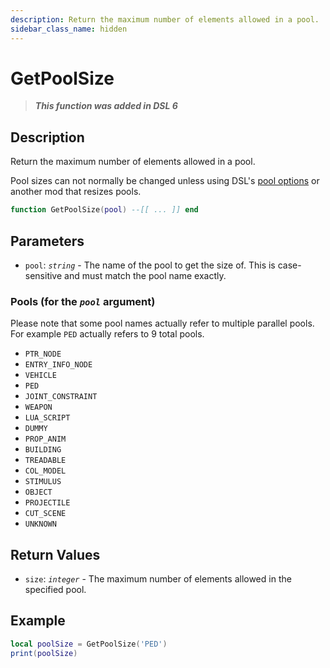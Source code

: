 ```yaml
---
description: Return the maximum number of elements allowed in a pool.
sidebar_class_name: hidden
---
```


# GetPoolSize

> **_This function was added in DSL 6_**

## Description

Return the maximum number of elements allowed in a pool.

Pool sizes can not normally be changed unless using DSL's [pool options](/docs/dsl-reference/basic-concepts/config-files#hidden-pool-options-dsl-5) or another mod that resizes pools.

```lua
function GetPoolSize(pool) --[[ ... ]] end
```

## Parameters

- `pool`: _`string`_ - The name of the pool to get the size of. This is case-sensitive and must match the pool name exactly.

### Pools (for the _`pool`_ argument)

Please note that some pool names actually refer to multiple parallel pools. For example `PED` actually refers to 9 total pools.

- `PTR_NODE`
- `ENTRY_INFO_NODE`
- `VEHICLE`
- `PED`
- `JOINT_CONSTRAINT`
- `WEAPON`
- `LUA_SCRIPT`
- `DUMMY`
- `PROP_ANIM`
- `BUILDING`
- `TREADABLE`
- `COL_MODEL`
- `STIMULUS`
- `OBJECT`
- `PROJECTILE`
- `CUT_SCENE`
- `UNKNOWN`

## Return Values

- `size`: _`integer`_ - The maximum number of elements allowed in the specified pool.

## Example

```lua
local poolSize = GetPoolSize('PED')
print(poolSize)
```
